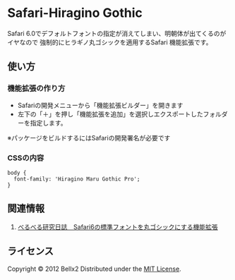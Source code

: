 Safari-Hiragino Gothic
======================
Safari 6.0でデフォルトフォントの指定が消えてしまい、明朝体が出てくるのがイヤなので
強制的にヒラギノ丸ゴシックを適用するSafari 機能拡張です。
  
使い方
------
### 機能拡張の作り方 ###
- Safariの開発メニューから「機能拡張ビルダー」を開きます
- 左下の「＋」を押し「機能拡張を追加」を選択しエクスポートしたフォルダーを指定します。

※パッケージをビルドするにはSafariの開発署名が必要です
 
### CSSの内容 ###
    body {
      font-family: 'Hiragino Maru Gothic Pro';
    }
  
関連情報
--------
1. [べるべる研究日誌　Safari6の標準フォントを丸ゴシックにする機能拡張](http://d.hatena.ne.jp/bellx2/20120727/p1 "べるべる研究日誌")
   
ライセンス
----------
Copyright &copy; 2012 Bellx2
Distributed under the [MIT License][mit].

[MIT]: http://www.opensource.org/licenses/mit-license.php

